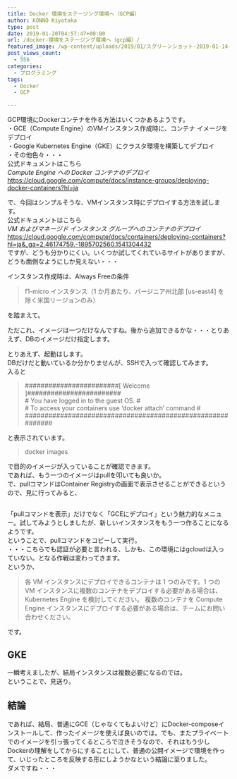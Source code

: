 ```yaml
---
title: Docker 環境をステージング環境へ（GCP編）
author: KONNO Kiyotaka
type: post
date: 2019-01-20T04:57:47+00:00
url: /docker-環境をステージング環境へ（gcp編）/
featured_image: /wp-content/uploads/2019/01/スクリーンショット-2019-01-14-19.23.43.jpg
post_views_count:
  - 556
categories:
  - プログラミング
tags:
  - Docker
  - GCP

---
```

GCP環境にDockerコンテナを作る方法はいくつかあるようです。  
・GCE（Compute Engine）のVMインスタンス作成時に、コンテナ イメージをデプロイ  
・Google Kubernetes Engine（GKE）にクラスタ環境を構築してデプロイ  
・その他色々・・・  
公式ドキュメントはこちら  
_Compute Engine への Docker コンテナのデプロイ_  
<a rel="noreferrer noopener" target="_blank" href="https://cloud.google.com/compute/docs/instance-groups/deploying-docker-containers?hl=ja&authuser=0">https://cloud.google.com/compute/docs/instance-groups/deploying-docker-containers?hl=ja</a>

で、今回はシンプルそうな、VMインスタンス時にデプロイする方法を試します。  
公式ドキュメントはこちら  
_VM およびマネージド インスタンス グループへのコンテナのデプロイ_  
<a rel="noreferrer noopener" target="_blank" href="https://cloud.google.com/compute/docs/containers/deploying-containers?hl=ja&_ga=2.46174759.-1895702560.1541304432&authuser=0">https://cloud.google.com/compute/docs/containers/deploying-containers?hl=ja&_ga=2.46174759.-1895702560.1541304432</a>  
ですが、どうも分かりにくい。いくつか試してくれているサイトがありますが、どうも面倒なようにしか見えない・・・

インスタンス作成時は、Always Freeの条件

<blockquote class="wp-block-quote">
  <p>
    f1-micro インスタンス（1 か月あたり、バージニア州北部 [us-east4] を除く米国リージョンのみ）<br />
  </p>
</blockquote>

を踏まえて。

ただこれ、イメージは一つだけなんですね。後から追加できるかな・・・とりあえず、DBのイメージだけ指定します。

とりあえず、起動はします。  
DBだけだと動いているか分かりませんが、SSHで入って確認してみます。  
入ると

<blockquote class="wp-block-quote">
  <p>
    ########################[ Welcome ]########################<br /> # You have logged in to the guest OS. #<br /> # To access your containers use &#8216;docker attach&#8217; command #<br /> ###########################################################<br />
  </p>
</blockquote>

と表示されています。

<blockquote class="wp-block-quote">
  <p>
    docker images
  </p>
</blockquote>

で目的のイメージが入っていることが確認できます。  
であれば、もう一つのイメージはpullを叩いても良いか。  
で、pullコマンドはContainer Registryの画面で表示させることができるというので、見に行ってみると、<figure class="wp-block-image">

<img src="https://i0.wp.com/www.programmers-office.ml/wp-content/uploads/2019/01/スクリーンショット-2019-01-20-12.53.01.jpg?fit=1024%2C363&ssl=1" alt="" class="wp-image-2715" srcset="https://i2.wp.com/www.programmers-office.ml/wp-content/uploads/2019/01/スクリーンショット-2019-01-20-12.53.01.jpg?w=1200&ssl=1 1200w, https://i2.wp.com/www.programmers-office.ml/wp-content/uploads/2019/01/スクリーンショット-2019-01-20-12.53.01.jpg?resize=300%2C106&ssl=1 300w, https://i2.wp.com/www.programmers-office.ml/wp-content/uploads/2019/01/スクリーンショット-2019-01-20-12.53.01.jpg?resize=768%2C272&ssl=1 768w, https://i2.wp.com/www.programmers-office.ml/wp-content/uploads/2019/01/スクリーンショット-2019-01-20-12.53.01.jpg?resize=1024%2C363&ssl=1 1024w" sizes="(max-width: 1000px) 100vw, 1000px" /> </figure> 

「pullコマンドを表示」だけでなく「GCEにデプロイ」という魅力的なメニュー。試してみようとしましたが、新しいインスタンスをもう一つ作ることになるようです。  
ということで、pullコマンドをコピーして実行。  
・・・こちらでも認証が必要と言われる、しかも、この環境にはgcloudは入っていない。となる作戦は変わってきます。  
というか、

<blockquote class="wp-block-quote">
  <p>
    各 VM インスタンスにデプロイできるコンテナは 1 つのみです。1 つの VM インスタンスに複数のコンテナをデプロイする必要がある場合は、Kubernetes Engine を検討してください。 複数のコンテナを Compute Engine インスタンスにデプロイする必要がある場合は、チームにお問い合わせください。
  </p>
  
  <p>
  </p>
</blockquote>

です。

## GKE  


一瞬考えましたが、結局インスタンスは複数必要になるのでは。  
ということで、見送り。

## 結論

であれば、結局、普通にGCE（じゃなくてもよいけど）にDocker-composeインストールして、作ったイメージを使えば良いのでは。でも、またプライベートでのイメージを引っ張ってくるところで泣きそうなので、それはもう少しDockerの理解をしてからにすることにして、普通の公開イメージで環境を作って、いじったところを反映する形にしようかなという結論に至りました。  
ダメですね・・・
